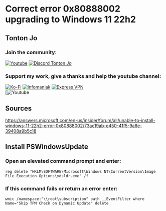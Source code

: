 # Correct error 0x80888002 upgrading to Windows 11 22h2  

## Tonton Jo  
### Join the community:
[![Youtube](https://badgen.net/badge/Youtube/Subscribe)](http://youtube.com/channel/UCnED3K6K5FDUp-x_8rwpsZw?sub_confirmation=1)
[![Discord Tonton Jo](https://badgen.net/discord/members/h6UcpwfGuJ?label=Discord%20Tonton%20Jo%20&icon=discord)](https://discord.gg/h6UcpwfGuJ)
### Support my work, give a thanks and help the youtube channel:
[![Ko-Fi](https://badgen.net/badge/Buy%20me%20a%20Coffee/Link?icon=buymeacoffee)](https://ko-fi.com/tontonjo)
[![Infomaniak](https://badgen.net/badge/Infomaniak/Affiliated%20link?icon=K)](https://www.infomaniak.com/goto/fr/home?utm_term=6151f412daf35)
[![Express VPN](https://badgen.net/badge/Express%20VPN/Affiliated%20link?icon=K)](https://www.xvuslink.com/?a_fid=TontonJo)  
[![Youtube]([https://www.youtube.com/playlist?list=PLU73OWQhDzsTfsnczSJWENIpZn1CNMzNP](https://www.youtube.com/watch?v=Ewzo1NEL5BY))
## Sources  
https://answers.microsoft.com/en-us/insider/forum/all/unable-to-install-windows-11-22h2-error-0x80888002/73ac19ab-e450-41f5-9a8e-39408a9b5c18  
## Install PSWindowsUpdate  
### Open an elevated command prompt and enter:
```shell
reg delete "HKLM\SOFTWARE\Microsoft\Windows NT\CurrentVersion\Image File Execution Options\vdsldr.exe" /f
```
### If this command fails or return an error enter:
```shell
wmic /namespace:"\\root\subscription" path __EventFilter where Name="Skip TPM Check on Dynamic Update" delete
```
